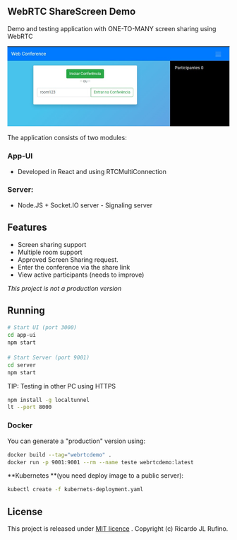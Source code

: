  ## WebRTC ShareScreen Demo

Demo and testing application with ONE-TO-MANY screen sharing using WebRTC

![print1](docs/print1.png)

The application consists of two modules:

### App-UI

- Developed in React and using RTCMultiConnection

### Server:

- Node.JS + Socket.IO server - Signaling server 


## Features 

 - Screen sharing support
 - Multiple room support
 - Approved Screen Sharing request.
 - Enter the conference via the share link
 - View active participants (needs to improve)

*This project is not a production version*

## Running 

```bash
# Start UI (port 3000)
cd app-ui
npm start

# Start Server (port 9001)
cd server 
npm start
```

TIP: Testing in other PC using HTTPS

```bash
npm install -g localtunnel
lt --port 8000
```
### Docker

You can generate a "production" version using:

```bash
docker build --tag="webrtcdemo" .
docker run -p 9001:9001 --rm --name teste webrtcdemo:latest
```

**Kubernetes **(you need deploy image to a public server):

```bash
kubectl create -f kubernets-deployment.yaml
```

## License

This project is released under [MIT licence](https://github.com/muaz-khan/RTCMultiConnection/blob/master/LICENSE.md) . Copyright (c) Ricardo JL Rufino.